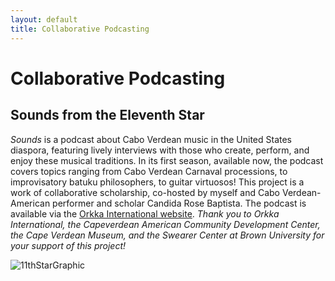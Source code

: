 ```yaml
---
layout: default
title: Collaborative Podcasting
---
```

# Collaborative Podcasting
## Sounds from the Eleventh Star

*Sounds* is a podcast about Cabo Verdean music in the United States diaspora, featuring lively interviews with those who create, perform, and enjoy these musical traditions. In its first season, available now, the podcast covers topics ranging from Cabo Verdean Carnaval processions, to improvisatory batuku philosophers, to guitar virtuosos! This project is a work of collaborative scholarship, co-hosted by myself and  Cabo Verdean-American performer and scholar Candida Rose Baptista. The podcast is available via the [Orkka International website](https://www.orkkainternational.com/blog11/).
*Thank you to Orkka International, the Capeverdean American Community Development Center, the Cape Verdean Museum, and the Swearer Center at Brown University for your support of this project!*

![11thStarGraphic](https://github.com/Rubythegem/Rubythegem.github.io/assets/142435187/8222ac68-d654-4607-8bda-c06d3281f200)
